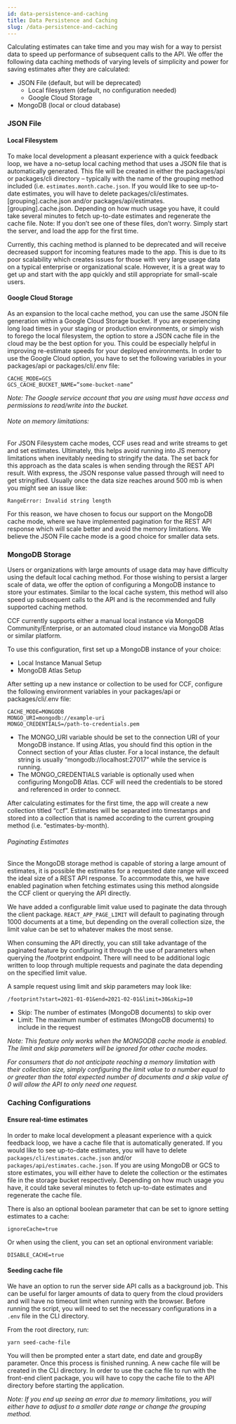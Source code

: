 ```yaml
---
id: data-persistence-and-caching
title: Data Persistence and Caching
slug: /data-persistence-and-caching
---
```


Calculating estimates can take time and you may wish for a way to persist data to speed up performance of subsequent calls to the API.
We offer the following data caching methods of varying levels of simplicity and power for saving estimates after they are calculated:
- JSON File (default, but will be deprecated)
  - Local filesystem (default, no configuration needed)
  - Google Cloud Storage
- MongoDB (local or cloud database)


### JSON File
#### Local Filesystem
To make local development a pleasant experience with a quick feedback loop, we have a no-setup local caching method that uses a JSON file that is automatically generated. This file will be created in either the packages/api or packages/cli directory – typically with the name of the grouping method included (i.e. `estimates.month.cache.json`. If you would like to see up-to-date estimates, you will have to delete packages/cli/estimates.[grouping].cache.json and/or packages/api/estimates.[grouping].cache.json. Depending on how much usage you have, it could take several minutes to fetch up-to-date estimates and regenerate the cache file.
Note: If you don’t see one of these files, don’t worry. Simply start the server, and load the app for the first time.

Currently, this caching method is planned to be deprecated and will receive decreased support for incoming features made to the app. This is due to its poor scalability which creates issues for those with very large usage data on a typical enterprise or organizational scale. However, it is a great way to get up and start with the app quickly and still appropriate for small-scale users.

#### Google Cloud Storage
As an expansion to the local cache method, you can use the same JSON file generation within a Google Cloud Storage bucket. If you are experiencing long load times in your staging or production environments, or simply wish to forego the local filesystem, the option to store a JSON cache file in the cloud may be the best option for you. This could be especially helpful in improving re-estimate speeds for your deployed environments. In order to use the Google Cloud option, you have to set the following variables in your packages/api or packages/cli/.env file:
```
CACHE_MODE=GCS
GCS_CACHE_BUCKET_NAME=”some-bucket-name”
```
_Note: The Google service account that you are using must have access and permissions to read/write into the bucket._

###### Note on memory limitations:

For JSON Filesystem cache modes, CCF uses read and write streams to get and set estimates. Ultimately, this helps avoid running into JS memory limitations when inevitably needing to stringify the data. The set back for this approach as the data scales is when sending through the REST API result. With express, the JSON response value passed through will need to get stringified. Usually once the data size reaches around 500 mb is when you might see an issue like:

`RangeError: Invalid string length`

For this reason, we have chosen to focus our support on the MongoDB cache mode, where we have implemented pagination for the REST API response which will scale better and avoid the memory limitations. We believe the JSON File cache mode is a good choice for smaller data sets.

### MongoDB Storage

Users or organizations with large amounts of usage data may have difficulty using the default local caching method. For those wishing to persist a larger scale of data, we offer the option of configuring a MongoDB instance to store your estimates. Similar to the local cache system, this method will also speed up subsequent calls to the API and is the recommended and fully supported caching method.

CCF currently supports either a manual local instance via MongoDB Community/Enterprise, or an automated cloud instance via MongoDB Atlas or similar platform.

To use this configuration, first set up a MongoDB instance of your choice:
- Local Instance Manual Setup
- MongoDB Atlas Setup

After setting up a new instance or collection to be used for CCF, configure the following environment variables in your packages/api or packages/cli/.env file:
```
CACHE_MODE=MONGODB
MONGO_URI=mongodb://example-uri
MONGO_CREDENTIALS=/path-to-credentials.pem
```
- The MONGO_URI variable should be set to the connection URI of your MongoDB instance. If using Atlas, you should find this option in the Connect section of your Atlas cluster. For a local instance, the default string is usually “mongodb://localhost:27017” while the service is running.
- The MONGO_CREDENTIALS variable is optionally used when configuring MongoDB Atlas. CCF will need the credentials to be stored and referenced in order to connect.

After calculating estimates for the first time, the app will create a new collection titled “ccf”. Estimates will be separated into timestamps and stored into a collection that is named according to the current grouping method (i.e. “estimates-by-month).

###### Paginating Estimates
Since the MongoDB storage method is capable of storing a large amount of estimates, it is possible the estimates for a requested date range will exceed the ideal size of a REST API response. To accommodate this, we have enabled pagination when fetching estimates using this method alongside the CCF client or querying the API directly.

We have added a configurable limit value used to paginate the data through the client package. `REACT_APP_PAGE_LIMIT` will default to paginating through 1000 documents at a time, but depending on the overall collection size, the limit value can be set to whatever makes the most sense.

When consuming the API directly, you can still take advantage of the paginated feature by configuring it through the use of parameters when querying the /footprint endpoint.
There will need to be additional logic written to loop through multiple requests and paginate the data depending on the specified limit value.

A sample request using limit and skip parameters may look like:
```
/footprint?start=2021-01-01&end=2021-02-01&limit=30&skip=10
```
- Skip: The number of estimates (MongoDB documents) to skip over
- Limit: The maximum number of estimates (MongoDB documents) to include in the request

_Note: This feature only works when the MONGODB cache mode is enabled. The limit and skip parameters will be ignored for other cache modes._

_For consumers that do not anticipate reaching a memory limitation with their collection size, simply configuring the limit value to a number equal to or greater than the total expected number of documents and a skip value of 0 will allow the API to only need one request._

<!--- Commenting out until filtering is reworked. TODO: Update with new filter schema
###### Filtering Estimates

With the MongoDB cache mode, CCF is now supporting the capability to filter estimates by the following keys and request parameters:

- cloudProviders
- accountIds
- serviceNames
- regions
- tags

A sample request to filter by cloud providers may look like:
```
/footprint?start=2021-01-01&end=2021-02-01&limit=30&skip=10&cloudProviders[]=AWS
```

Each filter option must be supplied as an array list, and multiple filters can be provided even within the same key, for example:

`&cloudProviders[]=AWS&cloudProviders[]=GCP`

_A note on tags:_
As tagging for our supported cloud service providers is typically set up using key value pairs, the parameters must be set up to handle this appropriately. For example, if you have a tag in AWS called `aws:CreatedBy` and the value is the username, the request parameter should look like:

`&tags[aws:CreatedBy]=username`

_Note: Filtering for Mongodb will only work to filter existing cached data in the collection. Providing these parameters for the initial request to the CSP’s will not return filtered data._

_Filtering is not yet supported on the client._
-->

### Caching Configurations

#### Ensure real-time estimates

In order to make local development a pleasant experience with a quick feedback loop, we have a cache file that is automatically generated. If you would like to see up-to-date estimates, you will have to delete `packages/cli/estimates.cache.json` and/or `packages/api/estimates.cache.json`. If you are using MongoDB or GCS to store estimates, you will either have to delete the collection or the estimates file in the storage bucket respectively. Depending on how much usage you have, it could take several minutes to fetch up-to-date estimates and regenerate the cache file.

There is also an optional boolean parameter that can be set to ignore setting estimates to a cache:

`ignoreCache=true`

Or when using the client, you can set an optional environment variable:

`DISABLE_CACHE=true`

#### Seeding cache file

We have an option to run the server side API calls as a background job. This can be useful for larger amounts of data to query from the cloud providers and will have no timeout limit when running with the browser. Before running the script, you will need to set the necessary configurations in a `.env` file in the CLI directory.

From the root directory, run:

`yarn seed-cache-file`

You will then be prompted enter a start date, end date and groupBy parameter. Once this process is finished running. A new cache file will be created in the CLI directory. In order to use the cache file to run with the front-end client package, you will have to copy the cache file to the API directory before starting the application.

_Note: If you end up seeing an error due to memory limitations, you will either have to adjust to a smaller date range or change the grouping method._